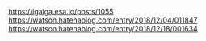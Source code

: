 https://igaiga.esa.io/posts/1055
https://watson.hatenablog.com/entry/2018/12/04/011847
https://watson.hatenablog.com/entry/2018/12/18/001634

